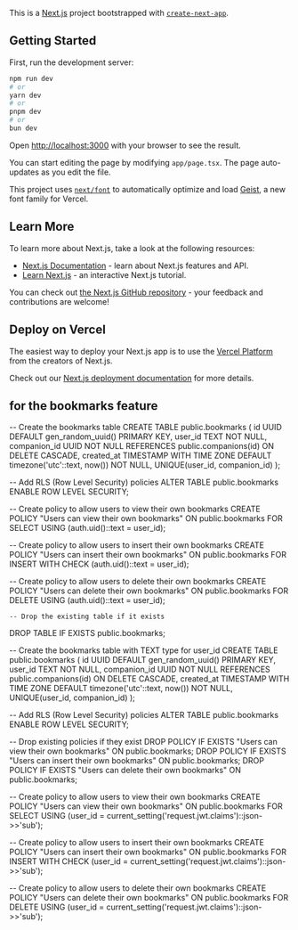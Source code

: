 This is a [Next.js](https://nextjs.org) project bootstrapped with [`create-next-app`](https://nextjs.org/docs/app/api-reference/cli/create-next-app).

## Getting Started

First, run the development server:

```bash
npm run dev
# or
yarn dev
# or
pnpm dev
# or
bun dev
```

Open [http://localhost:3000](http://localhost:3000) with your browser to see the result.

You can start editing the page by modifying `app/page.tsx`. The page auto-updates as you edit the file.

This project uses [`next/font`](https://nextjs.org/docs/app/building-your-application/optimizing/fonts) to automatically optimize and load [Geist](https://vercel.com/font), a new font family for Vercel.

## Learn More

To learn more about Next.js, take a look at the following resources:

- [Next.js Documentation](https://nextjs.org/docs) - learn about Next.js features and API.
- [Learn Next.js](https://nextjs.org/learn) - an interactive Next.js tutorial.

You can check out [the Next.js GitHub repository](https://github.com/vercel/next.js) - your feedback and contributions are welcome!

## Deploy on Vercel

The easiest way to deploy your Next.js app is to use the [Vercel Platform](https://vercel.com/new?utm_medium=default-template&filter=next.js&utm_source=create-next-app&utm_campaign=create-next-app-readme) from the creators of Next.js.

Check out our [Next.js deployment documentation](https://nextjs.org/docs/app/building-your-application/deploying) for more details.


## for the bookmarks feature 
-- Create the bookmarks table
CREATE TABLE public.bookmarks (
    id UUID DEFAULT gen_random_uuid() PRIMARY KEY,
    user_id TEXT NOT NULL,
    companion_id UUID NOT NULL REFERENCES public.companions(id) ON DELETE CASCADE,
    created_at TIMESTAMP WITH TIME ZONE DEFAULT timezone('utc'::text, now()) NOT NULL,
    UNIQUE(user_id, companion_id)
);

-- Add RLS (Row Level Security) policies
ALTER TABLE public.bookmarks ENABLE ROW LEVEL SECURITY;

-- Create policy to allow users to view their own bookmarks
CREATE POLICY "Users can view their own bookmarks"
    ON public.bookmarks
    FOR SELECT
    USING (auth.uid()::text = user_id);

-- Create policy to allow users to insert their own bookmarks
CREATE POLICY "Users can insert their own bookmarks"
    ON public.bookmarks
    FOR INSERT
    WITH CHECK (auth.uid()::text = user_id);

-- Create policy to allow users to delete their own bookmarks
CREATE POLICY "Users can delete their own bookmarks"
    ON public.bookmarks
    FOR DELETE
    USING (auth.uid()::text = user_id);



    -- Drop the existing table if it exists
DROP TABLE IF EXISTS public.bookmarks;

-- Create the bookmarks table with TEXT type for user_id
CREATE TABLE public.bookmarks (
    id UUID DEFAULT gen_random_uuid() PRIMARY KEY,
    user_id TEXT NOT NULL,
    companion_id UUID NOT NULL REFERENCES public.companions(id) ON DELETE CASCADE,
    created_at TIMESTAMP WITH TIME ZONE DEFAULT timezone('utc'::text, now()) NOT NULL,
    UNIQUE(user_id, companion_id)
);

-- Add RLS (Row Level Security) policies
ALTER TABLE public.bookmarks ENABLE ROW LEVEL SECURITY;

-- Drop existing policies if they exist
DROP POLICY IF EXISTS "Users can view their own bookmarks" ON public.bookmarks;
DROP POLICY IF EXISTS "Users can insert their own bookmarks" ON public.bookmarks;
DROP POLICY IF EXISTS "Users can delete their own bookmarks" ON public.bookmarks;

-- Create policy to allow users to view their own bookmarks
CREATE POLICY "Users can view their own bookmarks"
    ON public.bookmarks
    FOR SELECT
    USING (user_id = current_setting('request.jwt.claims')::json->>'sub');

-- Create policy to allow users to insert their own bookmarks
CREATE POLICY "Users can insert their own bookmarks"
    ON public.bookmarks
    FOR INSERT
    WITH CHECK (user_id = current_setting('request.jwt.claims')::json->>'sub');

-- Create policy to allow users to delete their own bookmarks
CREATE POLICY "Users can delete their own bookmarks"
    ON public.bookmarks
    FOR DELETE
    USING (user_id = current_setting('request.jwt.claims')::json->>'sub');